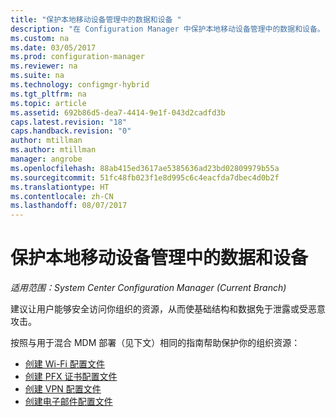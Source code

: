 ```yaml
---
title: "保护本地移动设备管理中的数据和设备 "
description: "在 Configuration Manager 中保护本地移动设备管理中的数据和设备。"
ms.custom: na
ms.date: 03/05/2017
ms.prod: configuration-manager
ms.reviewer: na
ms.suite: na
ms.technology: configmgr-hybrid
ms.tgt_pltfrm: na
ms.topic: article
ms.assetid: 692b86d5-dea7-4414-9e1f-043d2cadfd3b
caps.latest.revision: "18"
caps.handback.revision: "0"
author: mtillman
ms.author: mtillman
manager: angrobe
ms.openlocfilehash: 88ab415ed3617ae5385636ad23bd02809979b55a
ms.sourcegitcommit: 51fc48fb023f1e8d995c6c4eacfda7dbec4d0b2f
ms.translationtype: HT
ms.contentlocale: zh-CN
ms.lasthandoff: 08/07/2017
---
```

# <a name="protect-data-and-devices-in-on-premises-mobile-device-management"></a>保护本地移动设备管理中的数据和设备

*适用范围：System Center Configuration Manager (Current Branch)*

建议让用户能够安全访问你组织的资源，从而使基础结构和数据免于泄露或受恶意攻击。

按照与用于混合 MDM 部署（见下文）相同的指南帮助保护你的组织资源：

- [创建 Wi-Fi 配置文件](create-wifi-profiles.md)
- [创建 PFX 证书配置文件](create-pfx-certificate-profiles.md)
- [创建 VPN 配置文件](create-vpn-profiles.md)
- [创建电子邮件配置文件](create-exchange-activesync-profiles.md)
